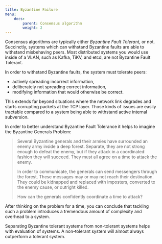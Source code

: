 ```yaml
---
title: Byzantine Failure
menu:
    docs:
        parent: Consensus algorithm
        weight: 2
---
```


Consensus algorithms are typically either *Byzantine Fault Tolerant*, or not. Succinctly, systems which can withstand Byzantine faults are able to withstand misbehaving peers. Most distributed systems you would use inside of a VLAN, such as Kafka, TiKV, and etcd, are not Byzantine Fault Tolerant.

In order to withstand Byzantine faults, the system must tolerate peers:

* actively spreading incorrect information,
* deliberately not spreading correct information,
* modifying information that would otherwise be correct.

This extends far beyond situations where the network link degrades and starts corrupting packets at the TCP layer. Those kinds of issues are easily tractable compared to a system being able to withstand active internal subversion.

In order to better understand Byzantine Fault Tolerance it helps to imagine the Byzantine Generals Problem:

> Several Byzantine generals and their armies have surrounded an enemy army inside a deep forest. Separate, they are not strong enough to defeat the enemy, but if they attack in a coordinated fashion they will succeed. They must all agree on a time to attack the enemy.
>
> In order to communicate, the generals can send messengers through the forest. These messages may or may not reach their destination. They could be kidnapped and replaced with imposters, converted to the enemy cause, or outright killed.
>
> How can the generals confidently coordinate a time to attack?

After thinking on the problem for a time, you can conclude that tackling such a problem introduces a tremendous amount of complexity and overhead to a system.

Separating Byzantine tolerant systems from non-tolerant systems helps with evaluation of systems. A non-tolerant system will almost always outperform a tolerant system.

